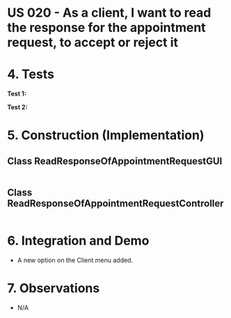 # US 020 - As a client, I want to read the response for the appointment request, to accept or reject it

# 4. Tests 

**Test 1:** 

	

**Test 2:** 

	


# 5. Construction (Implementation)


## Class ReadResponseOfAppointmentRequestGUI 

```java

```


## Class ReadResponseOfAppointmentRequestController

```java

```

# 6. Integration and Demo 


* A new option on the Client menu added.


# 7. Observations

* N/A





